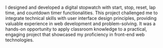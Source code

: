 I designed and developed a digital stopwatch with start, stop, reset, lap time, and countdown timer functionalities. This project challenged me to integrate technical skills with user interface design principles, providing valuable experience in web development and problem-solving. It was a hands-on opportunity to apply classroom knowledge to a practical, engaging project that showcased my proficiency in front-end web technologies.
